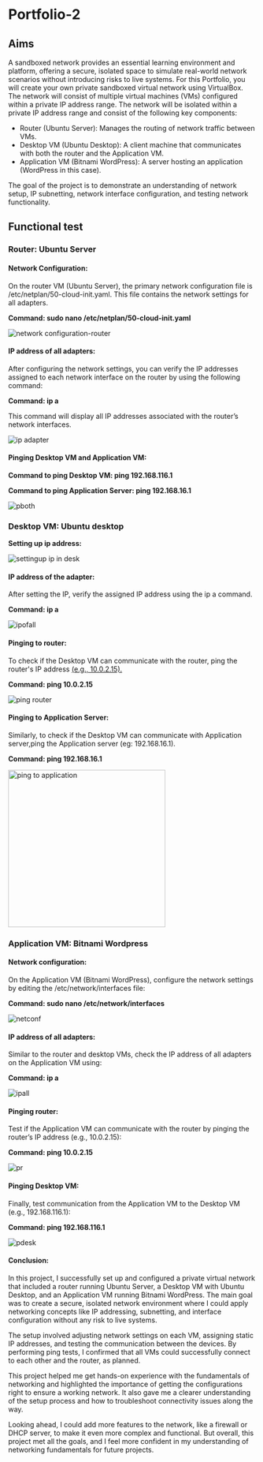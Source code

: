 # Portfolio-2

## Aims
A sandboxed network provides an essential learning environment and platform, offering a secure, isolated space to simulate real-world network scenarios without introducing risks to live systems. For this Portfolio, you will create your own private sandboxed virtual network using VirtualBox. The network will consist of multiple virtual machines (VMs) configured within a private IP address range. The network will be isolated within a private IP address range and consist of the following key components:

* Router (Ubuntu Server): Manages the routing of network traffic between VMs.
* Desktop VM (Ubuntu Desktop): A client machine that communicates with both the router and the Application VM.
* Application VM (Bitnami WordPress): A server hosting an application (WordPress in this case).
  
The goal of the project is to demonstrate an understanding of network setup, IP subnetting, network interface configuration, and testing network functionality.

## Functional test

### Router: Ubuntu Server

#### Network Configuration:
On the router VM (Ubuntu Server), the primary network configuration file is /etc/netplan/50-cloud-init.yaml. This file contains the network settings for all adapters.

**Command: sudo nano /etc/netplan/50-cloud-init.yaml**

![network configuration-router](https://github.com/user-attachments/assets/9d8808ef-e121-4310-8415-cfbac0824fe1)

#### IP address of all adapters:
After configuring the network settings, you can verify the IP addresses assigned to each network interface on the router by using the following command:

**Command: ip a**

This command will display all IP addresses associated with the router’s network interfaces.

![ip adapter](https://github.com/user-attachments/assets/e4846848-05e3-409a-920e-c047e2fbadaf)

#### Pinging Desktop VM and Application VM:

**Command to ping Desktop VM: ping 192.168.116.1**

**Command to ping Application Server: ping 192.168.16.1**

![pboth](https://github.com/user-attachments/assets/21821048-10c4-413f-b073-1e7f53282099)

### Desktop VM: Ubuntu desktop
**Setting up ip address:**

![settingup ip in desk](https://github.com/user-attachments/assets/d6940e7c-b268-4a3c-8a9b-3dfacf4b3d33)

#### IP address of the adapter:
After setting the IP, verify the assigned IP address using the ip a command.

**Command: ip a**

![ipofall](https://github.com/user-attachments/assets/eb469b59-a26d-4af6-b20c-ae51769b0f0a)

#### Pinging to router:
To check if the Desktop VM can communicate with the router, ping the router's IP address <ins>(e.g., 10.0.2.15).<ins>

**Command: ping 10.0.2.15**

![ping router](https://github.com/user-attachments/assets/f00e9d37-060c-4b9e-b4fa-f396637d6388)

#### Pinging to Application Server:
Similarly, to check if the Desktop VM can communicate with Application server,ping the Application server (eg: 192.168.16.1).

**Command: ping 192.168.16.1**

<img width="319" alt="ping to application" src="https://github.com/user-attachments/assets/0e96fcec-4d21-4330-8ceb-dfc72c293d1f">

### Application VM: Bitnami Wordpress
#### Network configuration:
On the Application VM (Bitnami WordPress), configure the network settings by editing the /etc/network/interfaces file:

**Command: sudo nano /etc/network/interfaces**

![netconf](https://github.com/user-attachments/assets/66c9d92a-13d3-48da-aef3-aa798ad7b8ab)

#### IP address of all adapters:
Similar to the router and desktop VMs, check the IP address of all adapters on the Application VM using:

**Command: ip a**

![ipall](https://github.com/user-attachments/assets/66f12032-6a45-4617-acae-16dd5f73f415)

#### Pinging router:
Test if the Application VM can communicate with the router by pinging the router’s IP address (e.g., 10.0.2.15):

**Command: ping 10.0.2.15**

![pr](https://github.com/user-attachments/assets/05cbdedd-2344-4e16-bf01-033649afe203)

#### Pinging Desktop VM:
Finally, test communication from the Application VM to the Desktop VM (e.g., 192.168.116.1):

**Command: ping 192.168.116.1**

![pdesk](https://github.com/user-attachments/assets/9b4bc3e6-206d-48fe-82ee-1751a97aeeab)

#### Conclusion:
In this project, I successfully set up and configured a private virtual network that included a router running Ubuntu Server, a Desktop VM with Ubuntu Desktop, and an Application VM running Bitnami WordPress. The main goal was to create a secure, isolated network environment where I could apply networking concepts like IP addressing, subnetting, and interface configuration without any risk to live systems.

The setup involved adjusting network settings on each VM, assigning static IP addresses, and testing the communication between the devices. By performing ping tests, I confirmed that all VMs could successfully connect to each other and the router, as planned.

This project helped me get hands-on experience with the fundamentals of networking and highlighted the importance of getting the configurations right to ensure a working network. It also gave me a clearer understanding of the setup process and how to troubleshoot connectivity issues along the way.

Looking ahead, I could add more features to the network, like a firewall or DHCP server, to make it even more complex and functional. But overall, this project met all the goals, and I feel more confident in my understanding of networking fundamentals for future projects.




